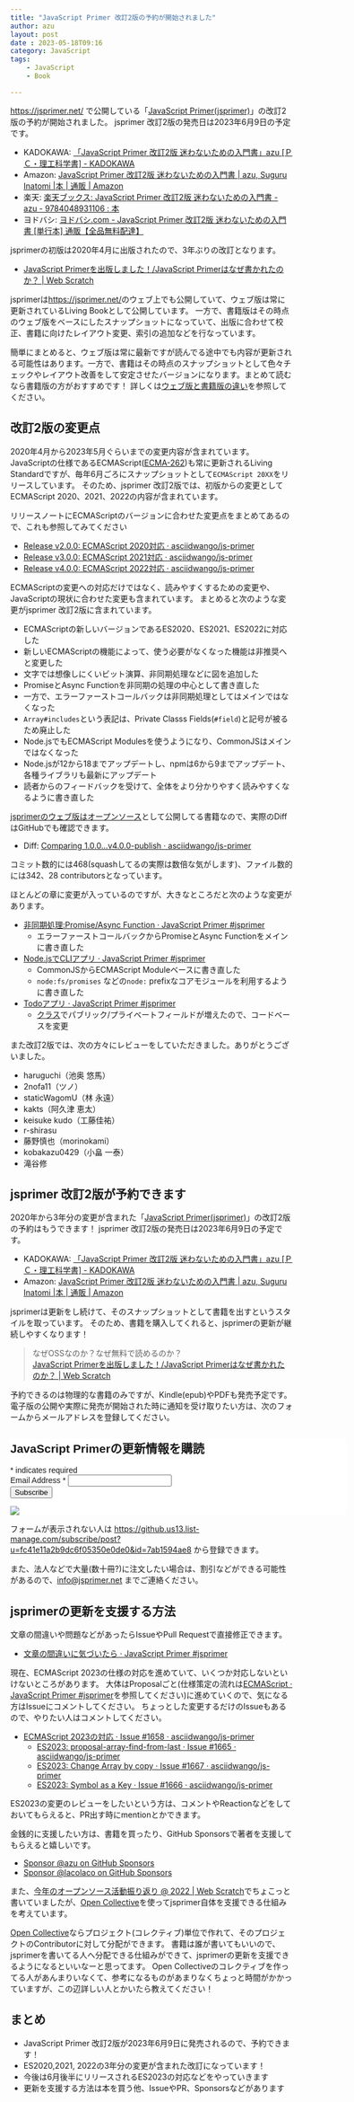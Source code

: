 ```yaml
---
title: "JavaScript Primer 改訂2版の予約が開始されました"
author: azu
layout: post
date : 2023-05-18T09:16
category: JavaScript
tags:
    - JavaScript
    - Book

---
```


<https://jsprimer.net/> で公開している「[JavaScript Primer(jsprimer)](https://jsprimer.net/)」の改訂2版の予約が開始されました。
jsprimer 改訂2版の発売日は2023年6月9日の予定です。

- KADOKAWA: [「JavaScript Primer 改訂2版 迷わないための入門書」azu [ＰＣ・理工科学書] - KADOKAWA](https://www.kadokawa.co.jp/product/302303004295/)
- Amazon: [JavaScript Primer 改訂2版 迷わないための入門書 | azu, Suguru Inatomi |本 | 通販 | Amazon](https://www.amazon.co.jp/dp/4048931105/)
- 楽天: [楽天ブックス: JavaScript Primer 改訂2版 迷わないための入門書 - azu - 9784048931106 : 本](https://books.rakuten.co.jp/rb/17509001/?scid=af_pc_etc&sc2id=af_104_0_10001813)
- ヨドバシ: [ヨドバシ.com - JavaScript Primer 改訂2版 迷わないための入門書 [単行本] 通販【全品無料配達】](https://www.yodobashi.com/product/100000009003715263/)

jsprimerの初版は2020年4月に出版されたので、3年ぶりの改訂となります。

- [JavaScript Primerを出版しました！/JavaScript Primerはなぜ書かれたのか？ | Web Scratch](https://efcl.info/2020/04/27/jsprimer/)

jsprimerは<https://jsprimer.net/>のウェブ上でも公開していて、ウェブ版は常に更新されているLiving Bookとして公開しています。
一方で、書籍版はその時点のウェブ版をベースにしたスナップショットになっていて、出版に合わせて校正、書籍に向けたレイアウト変更、索引の追加などを行なっています。

簡単にまとめると、ウェブ版は常に最新ですが読んでる途中でも内容が更新される可能性はあります。一方で、書籍はその時点のスナップショットとして色々チェックやレイアウト改善をして安定させたバージョンになります。まとめて読むなら書籍版の方がおすすめです！
詳しくは[ウェブ版と書籍版の違い](https://jsprimer.net/intro/#diff-with-print-version)を参照してください。

## 改訂2版の変更点

2020年4月から2023年5月ぐらいまでの変更内容が含まれています。
JavaScriptの仕様であるECMAScript([ECMA-262](https://github.com/tc39/ecma262))も常に更新されるLiving Standardですが、毎年6月ごろにスナップショットとして`ECMAScript 20XX`をリリースしています。
そのため、jsprimer 改訂2版では、初版からの変更としてECMAScript 2020、2021、2022の内容が含まれています。

リリースノートにECMAScriptのバージョンに合わせた変更点をまとめてあるので、これも参照してみてください

- [Release v2.0.0: ECMAScript 2020対応 · asciidwango/js-primer](https://github.com/asciidwango/js-primer/releases/tag/v2.0.0)
- [Release v3.0.0: ECMAScript 2021対応 · asciidwango/js-primer](https://github.com/asciidwango/js-primer/releases/tag/v3.0.0)
- [Release v4.0.0: ECMAScript 2022対応 · asciidwango/js-primer](https://github.com/asciidwango/js-primer/releases/tag/v4.0.0)

ECMAScriptの変更への対応だけではなく、読みやすくするための変更や、JavaScriptの現状に合わせた変更も含まれています。
まとめると次のような変更がjsprimer 改訂2版に含まれています。

- ECMAScriptの新しいバージョンであるES2020、ES2021、ES2022に対応した
- 新しいECMAScriptの機能によって、使う必要がなくなった機能は非推奨へと変更した
- 文字では想像しにくいビット演算、非同期処理などに図を追加した
- PromiseとAsync Functionを非同期の処理の中心として書き直した
- 一方で、エラーファーストコールバックは非同期処理としてはメインではなくなった
- `Array#includes`という表記は、Private Classs Fields(`#field`)と記号が被るため廃止した
- Node.jsでもECMAScript Modulesを使うようになり、CommonJSはメインではなくなった
- Node.jsが12から18までアップデートし、npmは6から9までアップデート、各種ライブラリも最新にアップデート
- 読者からのフィードバックを受けて、全体をより分かりやすく読みやすくなるように書き直した

[jsprimerのウェブ版はオープンソース](https://github.com/asciidwango/js-primer)として公開してる書籍なので、実際のDiffはGitHubでも確認できます。

- Diff: [Comparing 1.0.0...v4.0.0-publish · asciidwango/js-primer](https://github.com/asciidwango/js-primer/compare/1.0.0...v4.0.0-publish)

コミット数的には468(squashしてるの実際は数倍な気がします)、ファイル数的には342、28 contributorsとなっています。

ほとんどの章に変更が入っているのですが、大きなところだと次のような変更があります。

- [非同期処理:Promise/Async Function · JavaScript Primer #jsprimer](https://jsprimer.net/basic/async/)
  - エラーファーストコールバックからPromiseとAsync Functionをメインに書き直した
- [Node.jsでCLIアプリ · JavaScript Primer #jsprimer](https://jsprimer.net/use-case/nodecli/)
  - CommonJSからECMAScript Moduleベースに書き直した
  - `node:fs/promises` などの`node:` prefixなコアモジュールを利用するように書き直した
- [Todoアプリ · JavaScript Primer #jsprimer](https://jsprimer.net/use-case/todoapp/)
  - [クラス](https://jsprimer.net/basic/class/)でパブリック/プライベートフィールドが増えたので、コードベースを変更

また改訂2版では、次の方々にレビューをしていただきました。ありがとうございました。

- haruguchi（池奥 悠馬）
- 2nofa11（ツノ）
- staticWagomU（林 永遠）
- kakts（阿久津 恵太）
- keisuke kudo（工藤佳祐）
- r-shirasu
- 藤野慎也（morinokami）
- kobakazu0429（小畠 一泰）
- 滝谷修


## jsprimer 改訂2版が予約できます

2020年から3年分の変更が含まれた「[JavaScript Primer(jsprimer)](https://jsprimer.net/)」の改訂2版の予約はもうできます！
jsprimer 改訂2版の発売日は2023年6月9日の予定です。

- KADOKAWA: [「JavaScript Primer 改訂2版 迷わないための入門書」azu [ＰＣ・理工科学書] - KADOKAWA](https://www.kadokawa.co.jp/product/302303004295/)
- Amazon: [JavaScript Primer 改訂2版 迷わないための入門書 | azu, Suguru Inatomi |本 | 通販 | Amazon](https://www.amazon.co.jp/dp/4048931105/)

jsprimerは更新をし続けて、そのスナップショットとして書籍を出すというスタイルを取っています。
そのため、書籍を購入してくれると、jsprimerの更新が継続しやすくなります！

> なぜOSSなのか？なぜ無料で読めるのか？  
> [JavaScript Primerを出版しました！/JavaScript Primerはなぜ書かれたのか？ | Web Scratch](https://efcl.info/2020/04/27/jsprimer/)

予約できるのは物理的な書籍のみですが、Kindle(epub)やPDFも発売予定です。
電子版の公開や実際に発売が開始された時に通知を受け取りたい方は、次のフォームからメールアドレスを登録してください。

<!-- Begin Mailchimp Signup Form -->
<link href="//cdn-images.mailchimp.com/embedcode/classic-071822.css" rel="stylesheet" type="text/css">
<style type="text/css">
	#mc_embed_signup{background:#fff; clear:left; font:14px Helvetica,Arial,sans-serif;  width:600px;}
	/* Add your own Mailchimp form style overrides in your site stylesheet or in this style block.
	   We recommend moving this block and the preceding CSS link to the HEAD of your HTML file. */
</style>
<div id="mc_embed_signup">
    <form action="https://jsprimer.us13.list-manage.com/subscribe/post?u=fc41e11a2b9dc6f05350e0de0&amp;id=7ab1594ae8&amp;f_id=00f796e2f0" method="post" id="mc-embedded-subscribe-form" name="mc-embedded-subscribe-form" class="validate" target="_blank" novalidate>
        <div id="mc_embed_signup_scroll">
        <h2>JavaScript Primerの更新情報を購読</h2>
        <div class="indicates-required"><span class="asterisk">*</span> indicates required</div>
<div class="mc-field-group">
	<label for="mce-EMAIL">Email Address  <span class="asterisk">*</span>
</label>
	<input type="email" value="" name="EMAIL" class="required email" id="mce-EMAIL" required>
	<span id="mce-EMAIL-HELPERTEXT" class="helper_text"></span>
</div>
	<div id="mce-responses" class="clear foot">
		<div class="response" id="mce-error-response" style="display:none"></div>
		<div class="response" id="mce-success-response" style="display:none"></div>
	</div>    <!-- real people should not fill this in and expect good things - do not remove this or risk form bot signups-->
    <div style="position: absolute; left: -5000px;" aria-hidden="true"><input type="text" name="b_fc41e11a2b9dc6f05350e0de0_7ab1594ae8" tabindex="-1" value=""></div>
        <div class="optionalParent">
            <div class="clear foot">
                <input type="submit" value="Subscribe" name="subscribe" id="mc-embedded-subscribe" class="button">
                <p class="brandingLogo"><a href="http://eepurl.com/h44CST" title="Mailchimp - email marketing made easy and fun"><img src="https://eep.io/mc-cdn-images/template_images/branding_logo_text_dark_dtp.svg"></a></p>
            </div>
        </div>
    </div>
</form>
</div>
<script type='text/javascript' src='//s3.amazonaws.com/downloads.mailchimp.com/js/mc-validate.js'></script><script type='text/javascript'>(function($) {window.fnames = new Array(); window.ftypes = new Array();fnames[0]='EMAIL';ftypes[0]='email';}(jQuery));var $mcj = jQuery.noConflict(true);</script>
<!--End mc_embed_signup-->

フォームが表示されない人は <https://github.us13.list-manage.com/subscribe/post?u=fc41e11a2b9dc6f05350e0de0&id=7ab1594ae8> から登録できます。

また、法人などで大量(数十冊?)に注文したい場合は、割引などができる可能性があるので、<info@jsprimer.net> までご連絡ください。

## jsprimerの更新を支援する方法

文章の間違いや問題などがあったらIssueやPull Requestで直接修正できます。

- [文章の間違いに気づいたら · JavaScript Primer #jsprimer](https://jsprimer.net/intro/feedback/)

現在、ECMAScript 2023の仕様の対応を進めていて、いくつか対応しないといけないところがあります。
大体はProposalごと(仕様策定の流れは[ECMAScript · JavaScript Primer #jsprimer](https://jsprimer.net/basic/ecmascript/)を参照してください)に進めていくので、気になる方はIssueにコメントしてください。
ちょっとした変更するだけのIssueもあるので、やりたい人はコメントしてください。

- [ECMAScript 2023の対応 · Issue #1658 · asciidwango/js-primer](https://github.com/asciidwango/js-primer/issues/1658)
  - [ES2023: proposal-array-find-from-last · Issue #1665 · asciidwango/js-primer](https://github.com/asciidwango/js-primer/issues/1665)
  - [ES2023: Change Array by copy · Issue #1667 · asciidwango/js-primer](https://github.com/asciidwango/js-primer/issues/1667)
  - [ES2023: Symbol as a Key · Issue #1666 · asciidwango/js-primer](https://github.com/asciidwango/js-primer/issues/1666)

ES2023の変更のレビューをしたいという方は、コメントやReactionなどをしておいてもらえると、PR出す時にmentionとかできます。

金銭的に支援したい方は、書籍を買ったり、GitHub Sponsorsで著者を支援してもらえると嬉しいです。

- [Sponsor @azu on GitHub Sponsors](https://github.com/sponsors/azu)
- [Sponsor @lacolaco on GitHub Sponsors](https://github.com/sponsors/lacolaco)

また、[今年のオープンソース活動振り返り @ 2022 | Web Scratch](https://efcl.info/2022/12/31/open-source-in-2022/)でちょこっと書いていましたが、[Open Collective](https://opencollective.com/)を使ってjsprimer自体を支援できる仕組みを考えています。

[Open Collective](https://opencollective.com/)ならプロジェクト(コレクティブ)単位で作れて、そのプロジェクトのContributorに対して分配ができます。
書籍は誰が書いてもいいので、jsprimerを書いてる人へ分配できる仕組みができて、jsprimerの更新を支援できるようになるといいなーと思ってます。
Open Collectiveのコレクティブを作ってる人があんまりいなくて、参考になるものがあまりなくちょっと時間がかかっていますが、この辺詳しい人とかいたら教えてください！

## まとめ

- JavaScript Primer 改訂2版が2023年6月9日に発売されるので、予約できます！
- ES2020,2021, 2022の3年分の変更が含まれた改訂になっています！
- 今後は6月後半にリリースされるES2023の対応などをやっていきます
- 更新を支援する方法は本を買う他、IssueやPR、Sponsorsなどがあります
